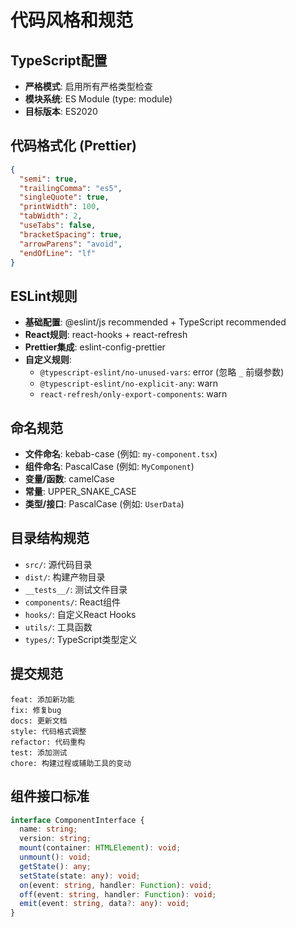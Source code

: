 # 代码风格和规范

## TypeScript配置
- **严格模式**: 启用所有严格类型检查
- **模块系统**: ES Module (type: module)
- **目标版本**: ES2020

## 代码格式化 (Prettier)
```json
{
  "semi": true,
  "trailingComma": "es5",
  "singleQuote": true,
  "printWidth": 100,
  "tabWidth": 2,
  "useTabs": false,
  "bracketSpacing": true,
  "arrowParens": "avoid",
  "endOfLine": "lf"
}
```

## ESLint规则
- **基础配置**: @eslint/js recommended + TypeScript recommended
- **React规则**: react-hooks + react-refresh
- **Prettier集成**: eslint-config-prettier
- **自定义规则**:
  - `@typescript-eslint/no-unused-vars`: error (忽略 `_` 前缀参数)
  - `@typescript-eslint/no-explicit-any`: warn
  - `react-refresh/only-export-components`: warn

## 命名规范
- **文件命名**: kebab-case (例如: `my-component.tsx`)
- **组件命名**: PascalCase (例如: `MyComponent`)
- **变量/函数**: camelCase
- **常量**: UPPER_SNAKE_CASE
- **类型/接口**: PascalCase (例如: `UserData`)

## 目录结构规范
- `src/`: 源代码目录
- `dist/`: 构建产物目录
- `__tests__/`: 测试文件目录
- `components/`: React组件
- `hooks/`: 自定义React Hooks
- `utils/`: 工具函数
- `types/`: TypeScript类型定义

## 提交规范
```
feat: 添加新功能
fix: 修复bug
docs: 更新文档
style: 代码格式调整
refactor: 代码重构
test: 添加测试
chore: 构建过程或辅助工具的变动
```

## 组件接口标准
```typescript
interface ComponentInterface {
  name: string;
  version: string;
  mount(container: HTMLElement): void;
  unmount(): void;
  getState(): any;
  setState(state: any): void;
  on(event: string, handler: Function): void;
  off(event: string, handler: Function): void;
  emit(event: string, data?: any): void;
}
```